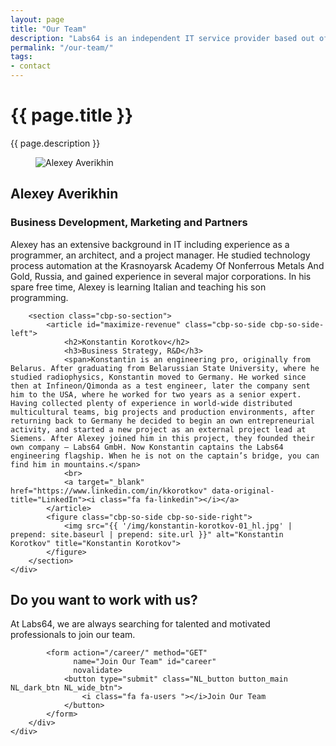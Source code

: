 ```yaml
---
layout: page
title: "Our Team"
description: "Labs64 is an independent IT service provider based out of Germany with people around the world."
permalink: "/our-team/"
tags:
- contact
---
```


<div class="row NL_banner">
    <div class="col-md-8 col-md-offset-2 NL_about">
        <h1>{{ page.title }}</h1>
        <span>{{ page.description }}</span>
    </div>
</div>

<div class="row">
    <div id="cbp-so-scroller" class="cbp-so-scroller NL_intro">
        <section class="cbp-so-section">
            <figure class="cbp-so-side cbp-so-side-left">
                <img src="{{ '/img/alexey-averikhin-05_hl.jpg' | prepend: site.baseurl | prepend: site.url }}" alt="Alexey Averikhin" title="Alexey Averikhin">
            </figure>
            <article class="cbp-so-side cbp-so-side-right">
                <h2>Alexey Averikhin</h2>
                <h3>Business Development, Marketing and Partners</h3>
                <span>Alexey has an extensive background in IT including experience as a programmer, an architect, and a project manager. He studied technology process automation at the Krasnoyarsk Academy Of Nonferrous Metals And Gold, Russia, and gained experience in several major corporations. In his spare free time, Alexey is learning Italian and teaching his son programming.</span>
                <br>
                <a target="_blank" href="https://www.linkedin.com/in/averikhin" data-original-title="LinkedIn"><i class="fa fa-linkedin"></i></a>
            </article>
        </section>

        <section class="cbp-so-section">
            <article id="maximize-revenue" class="cbp-so-side cbp-so-side-left">
                <h2>Konstantin Korotkov</h2>
                <h3>Business Strategy, R&D</h3>
                <span>Konstantin is an engineering pro, originally from Belarus. After graduating from Belarussian State University, where he studied radiophysics, Konstantin moved to Germany. He worked since then at Infineon/Qimonda as a test engineer, later the company sent him to the USA, where he worked for two years as a senior expert. Having collected plenty of experience in world-wide distributed multicultural teams, big projects and production environments, after returning back to Germany he decided to begin an own entrepreneurial activity, and started a new project as an external project lead at Siemens. After Alexey joined him in this project, they founded their own company – Labs64 GmbH. Now Konstantin captains the Labs64 engineering flagship. When he is not on the captain’s bridge, you can find him in mountains.</span>
                <br>
                <a target="_blank" href="https://www.linkedin.com/in/kkorotkov" data-original-title="LinkedIn"><i class="fa fa-linkedin"></i></a>
            </article>
            <figure class="cbp-so-side cbp-so-side-right">
                <img src="{{ '/img/konstantin-korotkov-01_hl.jpg' | prepend: site.baseurl | prepend: site.url }}" alt="Konstantin Korotkov" title="Konstantin Korotkov">
            </figure>
        </section>
    </div>
</div>

<div class="row">
    <div class="col-md-12 NL_form_light NL_block">
        <div class="col-md-8 col-md-offset-2 NL_form_light_text">
            <h2>Do you want to work with us?</h2>
            <span>At Labs64, we are always searching for talented and motivated professionals to join our team.</span>

            <form action="/career/" method="GET"
                  name="Join Our Team" id="career"
                  novalidate>
                <button type="submit" class="NL_button button_main NL_dark_btn NL_wide_btn">
                    <i class="fa fa-users "></i>Join Our Team
                </button>
            </form>
        </div>
    </div>
</div>
